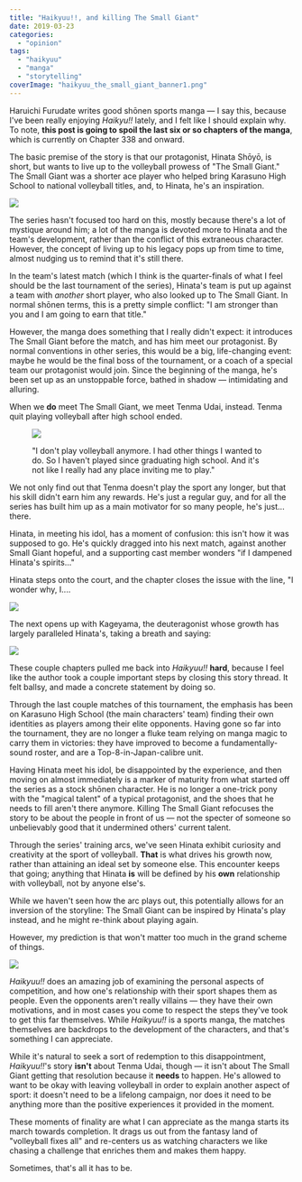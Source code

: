 ```yaml
---
title: "Haikyuu!!, and killing The Small Giant"
date: 2019-03-23
categories: 
  - "opinion"
tags: 
  - "haikyuu"
  - "manga"
  - "storytelling"
coverImage: "haikyuu_the_small_giant_banner1.png"
---
```


Haruichi Furudate writes good shōnen sports manga — I say this, because I've been really enjoying _Haikyu!!_ lately, and I felt like I should explain why. To note, **this post is going to spoil the last six or so chapters of the manga**, which is currently on Chapter 338 and onward.

<!--more-->

The basic premise of the story is that our protagonist, Hinata Shōyō, is short, but wants to live up to the volleyball prowess of "The Small Giant." The Small Giant was a shorter ace player who helped bring Karasuno High School to national volleyball titles, and, to Hinata, he's an inspiration.

![](/assets/images/image-1.png)

The series hasn't focused too hard on this, mostly because there's a lot of mystique around him; a lot of the manga is devoted more to Hinata and the team's development, rather than the conflict of this extraneous character. However, the concept of living up to his legacy pops up from time to time, almost nudging us to remind that it's still there.

In the team's latest match (which I think is the quarter-finals of what I feel should be the last tournament of the series), Hinata's team is put up against a team with _another_ short player, who also looked up to The Small Giant. In normal shōnen terms, this is a pretty simple conflict: "I am stronger than you and I am going to earn that title."

However, the manga does something that I really didn't expect: it introduces The Small Giant before the match, and has him meet our protagonist. By normal conventions in other series, this would be a big, life-changing event: maybe he would be the final boss of the tournament, or a coach of a special team our protagonist would join. Since the beginning of the manga, he's been set up as an unstoppable force, bathed in shadow — intimidating and alluring.

When we **do** meet The Small Giant, we meet Tenma Udai, instead. Tenma quit playing volleyball after high school ended.

<figure>

![](/assets/images/image.png)

<figcaption>

"I don't play volleyball anymore. I had other things I wanted to do. So I haven't played since graduating high school. And it's not like I really had any place inviting me to play."

</figcaption>

</figure>

We not only find out that Tenma doesn't play the sport any longer, but that his skill didn't earn him any rewards. He's just a regular guy, and for all the series has built him up as a main motivator for so many people, he's just... there.

Hinata, in meeting his idol, has a moment of confusion: this isn't how it was supposed to go. He's quickly dragged into his next match, against another Small Giant hopeful, and a supporting cast member wonders "if I dampened Hinata's spirits..."

Hinata steps onto the court, and the chapter closes the issue with the line, "I wonder why, I....

![](/assets/images/image-2.png)

The next opens up with Kageyama, the deuteragonist whose growth has largely paralleled Hinata's, taking a breath and saying:

![](/assets/images/image-3.png)

These couple chapters pulled me back into _Haikyuu!!_ **hard**, because I feel like the author took a couple important steps by closing this story thread. It felt ballsy, and made a concrete statement by doing so.

Through the last couple matches of this tournament, the emphasis has been on Karasuno High School (the main characters' team) finding their own identities as players among their elite opponents. Having gone so far into the tournament, they are no longer a fluke team relying on manga magic to carry them in victories: they have improved to become a fundamentally-sound roster, and are a Top-8-in-Japan-calibre unit.

Having Hinata meet his idol, be disappointed by the experience, and then moving on almost immediately is a marker of maturity from what started off the series as a stock shōnen character. He is no longer a one-trick pony with the "magical talent" of a typical protagonist, and the shoes that he needs to fill aren't there anymore. Killing The Small Giant refocuses the story to be about the people in front of us — not the specter of someone so unbelievably good that it undermined others' current talent.

Through the series' training arcs, we've seen Hinata exhibit curiosity and creativity at the sport of volleyball. **That** is what drives his growth now, rather than attaining an ideal set by someone else. This encounter keeps that going; anything that Hinata **is** will be defined by his **own** relationship with volleyball, not by anyone else's.

While we haven't seen how the arc plays out, this potentially allows for an inversion of the storyline: The Small Giant can be inspired by Hinata's play instead, and he might re-think about playing again.

However, my prediction is that won't matter too much in the grand scheme of things.

![](/assets/images/image-4.png)

_Haikyuu!!_ does an amazing job of examining the personal aspects of competition, and how one's relationship with their sport shapes them as people. Even the opponents aren't really villains — they have their own motivations, and in most cases you come to respect the steps they've took to get this far themselves. While _Haikyuu!!_ is a sports manga, the matches themselves are backdrops to the development of the characters, and that's something I can appreciate.

While it's natural to seek a sort of redemption to this disappointment, _Haikyuu!!_'s story **isn't** about Tenma Udai, though — it isn't about The Small Giant getting that resolution because it **needs** to happen. He's allowed to want to be okay with leaving volleyball in order to explain another aspect of sport: it doesn't need to be a lifelong campaign, nor does it need to be anything more than the positive experiences it provided in the moment.

These moments of finality are what I can appreciate as the manga starts its march towards completion. It drags us out from the fantasy land of "volleyball fixes all" and re-centers us as watching characters we like chasing a challenge that enriches them and makes them happy.

Sometimes, that's all it has to be.
